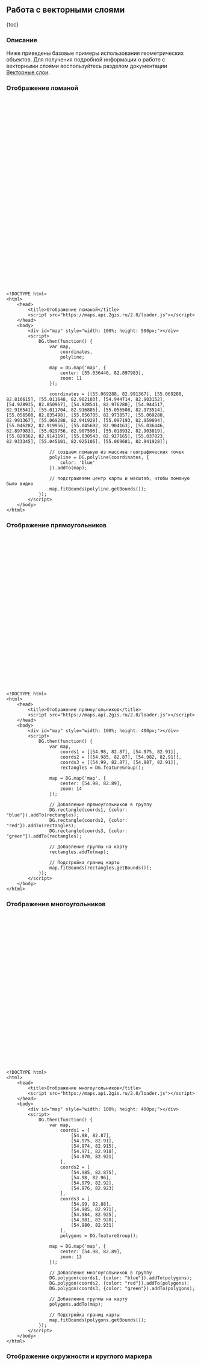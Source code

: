 ## Работа с векторными слоями

{toc}

### Описание

Ниже приведены базовые примеры использования геометрических объектов. Для получения подробной информации о работе
с векторными слоями воспользуйтесь разделом документации <a href="/doc/maps/ru/manual/vector-layers">Векторные слои</a>.

### Отображение ломаной

<script src="https://maps.api.2gis.ru/2.0/loader.js"></script>
<div id="map" style="width: 100%; height: 500px;"></div>
<script>
    DG.then(function() {
        var map,
            coordinates,
            polyline;

        map = DG.map('map', {
            center: [55.036446, 82.897983],
            zoom: 11
        });

        coordinates = [[55.069288, 82.991367], [55.069288, 82.816615], [55.011648, 82.902103], [54.944714, 82.903152], [54.928935, 82.850967], [54.928541, 82.976280], [54.944517, 82.916541], [55.011704, 82.916885], [55.056508, 82.973514], [55.056508, 82.835498], [55.056705, 82.973857], [55.069288, 82.991367], [55.069288, 82.941928], [55.097193, 82.959094], [55.046282, 82.919956], [55.045692, 82.904163], [55.036446, 82.897983], [55.029756, 82.907596], [55.018932, 82.903819], [55.029362, 82.914119], [55.030543, 82.927165], [55.037823, 82.933345], [55.045101, 82.925105], [55.069681, 82.941928]];

        // создаем ломаную из массива географических точек
        polyline = DG.polyline(coordinates, {color: 'blue'}).addTo(map);

        // подстраиваем центр карты и масштаб так, чтобы ломаную было видно
        map.fitBounds(polyline.getBounds());
    });
</script>

    <!DOCTYPE html>
    <html>
        <head>
            <title>Отображение ломаной</title>
            <script src="https://maps.api.2gis.ru/2.0/loader.js"></script>
        </head>
        <body>
            <div id="map" style="width: 100%; height: 500px;"></div>
            <script>
                DG.then(function() {
                    var map,
                        coordinates,
                        polyline;

                    map = DG.map('map', {
                        center: [55.036446, 82.897983],
                        zoom: 11
                    });

                    coordinates = [[55.069288, 82.991367], [55.069288, 82.816615], [55.011648, 82.902103], [54.944714, 82.903152], [54.928935, 82.850967], [54.928541, 82.976280], [54.944517, 82.916541], [55.011704, 82.916885], [55.056508, 82.973514], [55.056508, 82.835498], [55.056705, 82.973857], [55.069288, 82.991367], [55.069288, 82.941928], [55.097193, 82.959094], [55.046282, 82.919956], [55.045692, 82.904163], [55.036446, 82.897983], [55.029756, 82.907596], [55.018932, 82.903819], [55.029362, 82.914119], [55.030543, 82.927165], [55.037823, 82.933345], [55.045101, 82.925105], [55.069681, 82.941928]];

                    // создаем ломаную из массива географических точек
                    polyline = DG.polyline(coordinates, {
                        color: 'blue'
                    }).addTo(map);

                    // подстраиваем центр карты и масштаб, чтобы ломаную было видно
                    map.fitBounds(polyline.getBounds());
                });
            </script>
        </body>
    </html>

### Отображение прямоугольников

<div id="map1" style="width: 100%; height: 400px;"></div>
<script>
    DG.then(function() {
        var map,
            coords1 = [[54.98, 82.87], [54.975, 82.91]],
            coords2 = [[54.985, 82.87], [54.982, 82.91]],
            coords3 = [[54.99, 82.87], [54.987, 82.91]],
            rectangles = DG.featureGroup();

        map = DG.map('map1', {
            center: [54.98, 82.89],
            zoom: 14
        });

        // Добавление прямоугольников в группу
        DG.rectangle(coords1, {color: "blue"}).addTo(rectangles);
        DG.rectangle(coords2, {color: "red"}).addTo(rectangles);
        DG.rectangle(coords3, {color: "green"}).addTo(rectangles);

        // Добавление группы на карту
        rectangles.addTo(map);

        // Подстройка границ карты
        map.fitBounds(rectangles.getBounds());
    });
</script>

    <!DOCTYPE html>
    <html>
        <head>
            <title>Отображение прямоугольников</title>
            <script src="https://maps.api.2gis.ru/2.0/loader.js"></script>
        </head>
        <body>
            <div id="map" style="width: 100%; height: 400px;"></div>
            <script>
                DG.then(function() {
                    var map,
                        coords1 = [[54.98, 82.87], [54.975, 82.91]],
                        coords2 = [[54.985, 82.87], [54.982, 82.91]],
                        coords3 = [[54.99, 82.87], [54.987, 82.91]],
                        rectangles = DG.featureGroup();

                    map = DG.map('map', {
                        center: [54.98, 82.89],
                        zoom: 14
                    });

                    // Добавление прямоугольников в группу
                    DG.rectangle(coords1, {color: "blue"}).addTo(rectangles);
                    DG.rectangle(coords2, {color: "red"}).addTo(rectangles);
                    DG.rectangle(coords3, {color: "green"}).addTo(rectangles);

                    // Добавление группы на карту
                    rectangles.addTo(map);

                    // Подстройка границ карты
                    map.fitBounds(rectangles.getBounds());
                });
            </script>
        </body>
    </html>

### Отображение многоугольников

<div id="map2" style="width: 100%; height: 400px;"></div>
<script>
    DG.then(function() {
        var map,
            coords1 = [
                [54.98, 82.87],
                [54.975, 82.91],
                [54.974, 82.915],
                [54.971, 82.918],
                [54.970, 82.921]
            ],
            coords2 = [
                [54.985, 82.875],
                [54.98, 82.96],
                [54.979, 82.92],
                [54.976, 82.923]
            ],
            coords3 = [
                [54.99, 82.88],
                [54.985, 82.971],
                [54.984, 82.925],
                [54.981, 82.928],
                [54.980, 82.931]
            ],
            polygons = DG.featureGroup();

        map = DG.map('map2', {
            center: [54.98, 82.89],
            zoom: 13
        });

        DG.polygon(coords1, {color: "blue"}).addTo(polygons);
        DG.polygon(coords2, {color: "red"}).addTo(polygons);
        DG.polygon(coords3, {color: "green"}).addTo(polygons);

        polygons.addTo(map);
        map.fitBounds(polygons.getBounds());
    });
</script>

    <!DOCTYPE html>
    <html>
        <head>
            <title>Отображение многоугольников</title>
            <script src="https://maps.api.2gis.ru/2.0/loader.js"></script>
        </head>
        <body>
            <div id="map" style="width: 100%; height: 400px;"></div>
            <script>
                DG.then(function() {
                    var map,
                        coords1 = [
                            [54.98, 82.87],
                            [54.975, 82.91],
                            [54.974, 82.915],
                            [54.971, 82.918],
                            [54.970, 82.921]
                        ],
                        coords2 = [
                            [54.985, 82.875],
                            [54.98, 82.96],
                            [54.979, 82.92],
                            [54.976, 82.923]
                        ],
                        coords3 = [
                            [54.99, 82.88],
                            [54.985, 82.971],
                            [54.984, 82.925],
                            [54.981, 82.928],
                            [54.980, 82.931]
                        ],
                        polygons = DG.featureGroup();

                    map = DG.map('map', {
                        center: [54.98, 82.89],
                        zoom: 13
                    });

                    // Добавление многоугольников в группу
                    DG.polygon(coords1, {color: "blue"}).addTo(polygons);
                    DG.polygon(coords2, {color: "red"}).addTo(polygons);
                    DG.polygon(coords3, {color: "green"}).addTo(polygons);

                    // Добавление группы на карту
                    polygons.addTo(map);

                    // Подстройка границ карты
                    map.fitBounds(polygons.getBounds());
                });
            </script>
        </body>
    </html>

### Отображение окружности и круглого маркера

<div id="map3" style="width: 100%; height: 400px;"></div>
<script>
    DG.then(function() {
        var map = DG.map('map3', {
            center: [54.98, 82.89],
            zoom: 14
        });

        DG.circle([54.98, 82.89], 200, {color: 'red'}).addTo(map);
        DG.circleMarker([54.985, 82.89]).setRadius(100).addTo(map);
    })
</script>

    <!DOCTYPE html>
    <html>
        <head>
            <title>Отображение круга и круглого маркера</title>
            <script src="https://maps.api.2gis.ru/2.0/loader.js"></script>
        </head>
        <body>
            <div id="map" style="width: 100%; height: 400px;"></div>
            <script>
                DG.then(function() {
                    var map = DG.map('map', {
                        center: [54.98, 82.89],
                        zoom: 14
                    });

                    DG.circle([54.98, 82.89], 200, {color: 'red'}).addTo(map);
                    DG.circleMarker([54.985, 82.89]).setRadius(100).addTo(map);
                })
            </script>
        </body>
    </html>

### Векторные слои с подсказками и попапами

<div id="map4" style="width: 100%; height: 400px;"></div>
<script>
    DG.then(function() {
        var map = DG.map('map4', {
            center: [54.98, 82.89],
            zoom: 14
        });

        DG.circle([54.98, 82.87], 200, {color: 'red'})
            .bindPopup('Я круг.')
            .bindLabel('нажми на круг')
            .addTo(map);

        DG.circleMarker([54.985, 82.89])
            .bindPopup('Я круглый маркер')
            .bindLabel('Нажми на круглый маркер')
            .setRadius(100)
            .addTo(map);

        DG.rectangle(
            [[54.98, 82.87], [54.975, 82.91]],
            {color: 'green'})
            .bindPopup('Я прямоугольник')
            .bindLabel('Нажми на прямоугольник')
            .addTo(map);

        DG.polygon(
            [[54.985, 82.875], [54.98, 82.96], [54.979, 82.92]],
            {color: 'yellow'})
            .bindPopup('Я многоугольник')
            .bindLabel('Нажми на многоугольник')
            .addTo(map);
    });
</script>

    <!DOCTYPE html>
    <html>
        <head>
            <title>Векторные слои с подсказками и попапами</title>
            <script src="https://maps.api.2gis.ru/2.0/loader.js"></script>
        </head>
        <body>
            <div id="map" style="width: 100%; height: 400px;"></div>
            <script>
                DG.then(function() {
                    var map = DG.map('map', {
                        center: [54.98, 82.89],
                        zoom: 14
                    });

                    DG.circle([54.98, 82.87], 200, {color: 'red'})
                        .bindPopup('Я круг')
                        .bindLabel('Нажми на круг')
                        .addTo(map);

                    DG.circleMarker([54.985, 82.89])
                        .bindPopup('Я круглый маркер')
                        .bindLabel('Нажми на круглый маркер')
                        .setRadius(100)
                        .addTo(map);

                    DG.rectangle(
                        [[54.98, 82.87], [54.975, 82.91]],
                        {color: 'green'})
                        .bindPopup('Я прямоугольник')
                        .bindLabel('Нажми на прямоугольник')
                        .addTo(map);

                    DG.polygon(
                        [[54.985, 82.875], [54.98, 82.96], [54.979, 82.92]],
                        {color: 'yellow'})
                        .bindPopup('Я многоугольник')
                        .bindLabel('Нажми на многоугольник')
                        .addTo(map);
                });
            </script>
        </body>
    </html>

### Анимация отрисовки ломаной

<input id="playAnimation" type="button" value="Запустить анимацию" />
<div id="map5" style="width: 100%; height: 400px;"></div>
<script>
    var playAnimationButton = document.getElementById('playAnimation'); 

    DG.then(function() {
        var map = DG.map('map5', {
            center: [54.98, 82.94],
            zoom: 13
        });

        playAnimation.onclick = function() {
            var polyline = DG.polyline([]).addTo(map),
                counter = 0;

            (function draw() {
                polyline.addLatLng([54.98, 82.89 + counter / 10000]);

                if (++counter < 1000) {
                    window.setTimeout(draw, 10);
                } else {
                    counter = 0;
                    draw();
                };
            })();
        }
    })
</script>

    <!DOCTYPE html>
    <html>
        <head>
            <title>Анимация отрисовки ломаной</title>
            <script src="https://maps.api.2gis.ru/2.0/loader.js"></script>
        </head>
        <body>
            <input id="playAnimation" type="button" value="Запустить анимацию" />
            <div id="map" style="width: 100%; height: 400px;"></div>
            <script>
                var playAnimationButton = document.getElementById('playAnimation'); 

                DG.then(function() {
                    var map = DG.map('map', {
                        center: [54.98, 82.94],
                        zoom: 13
                    });

                    playAnimation.onclick = function() {
                        var polyline = DG.polyline([]).addTo(map),
                            counter = 0;

                        (function draw() {
                            polyline.addLatLng([54.98, 82.89 + counter / 10000]);

                            if (++counter < 1000) {
                                window.setTimeout(draw, 10);
                            } else {
                                counter = 0;
                                draw();
                            };
                        })();
                    }
                })
            </script>
        </body>
    </html>

